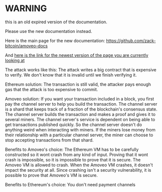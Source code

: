 WARNING
========

this is an old expired version of the documentation.

Please use the new documentation instead. 

Here is the main page for the new documentation: https://github.com/zack-bitcoin/amoveo-docs 

And [here is the link for the newest version of the page you are currently looking at](https://github.com/zack-bitcoin/amoveo-docs/blob/master//design/contract_ddos.md)

The attack works like this:
The attack writes a big contract that is expensive to verify. We don't know that it is invalid until we finish verifying it.

Ethereum solution:
The transaction is still valid, the attacker pays enough gas that the attack is too expensive to commit.

Amoveo solution:
If you want your transaction included in a block, you first pay the channel server to help you build the transaction. The channel server is a shard that keeps track of a fraction of the blockchain's consensus state. The channel server builds the transaction and makes a proof and gives it to several miners. The channel server's service is dependent on being able to get transactions published quickly.
So the channel server doesn't do anything weird when interacting with miners.
If the miners lose money from their relationship with a particular channel server, the miner can choose to stop accepting transactions from that shard.


Benefits to Amoveo's choice:
The Ethereum VM has to be carefully constructed so it wont crash from any kind of input. Proving that it wont crash is impossible, so it is impossible to prove that it is secure.
The Amoveo VM is allowed to crash. When the Amoveo VM crashes, it doesn't impact the security at all.
Since crashing isn't a security vulnerability, it is possible to prove that Amoveo's VM is secure.

Benefits to Ethereum's choice:
You don't need payment channels